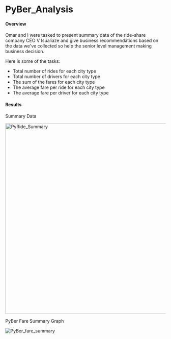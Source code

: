 # PyBer_Analysis

#### Overview

Omar and I were tasked to present summary data of the ride-share company CEO V Isualiaze and give business recommendations based on the data we've collected so help the senior level management making business decision.

Here is some of the tasks:
* Total number of rides for each city type
* Total number of drivers for each city type
* The sum of the fares for each city type
* The average fare per ride for each city type
* The average fare per driver for each city type


#### Results

Summary Data

<img width="597" alt="PyRide_Summary" src="https://user-images.githubusercontent.com/70301884/94687272-af847700-02f1-11eb-95d5-c0cf7e6e0ed8.png">

PyBer Fare Summary Graph

![PyBer_fare_summary](https://user-images.githubusercontent.com/70301884/94687842-684ab600-02f2-11eb-8939-ca19bd811f75.png)



